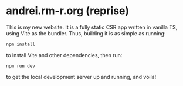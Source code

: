 # andrei.rm-r.org (reprise)

This is my new website. It is a fully static CSR app written in vanilla TS, using Vite as the bundler. Thus, building it is as simple as running:

```
npm install
```

to install Vite and other dependencies, then run:

```
npm run dev
```

to get the local development server up and running, and voilà!
